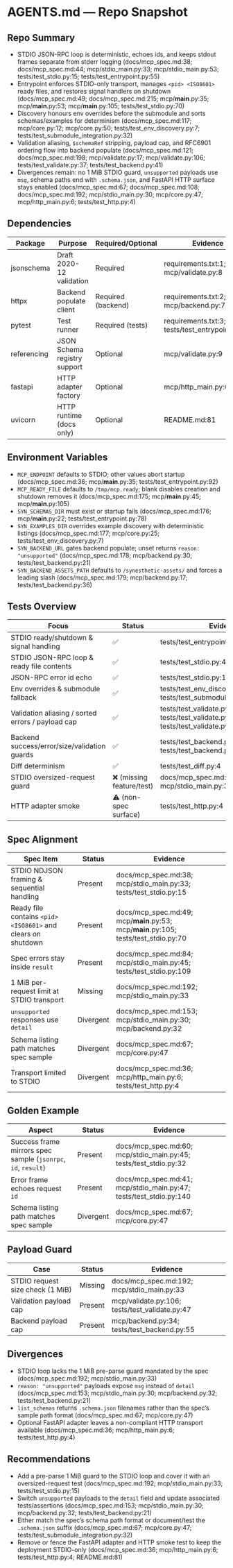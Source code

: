 # AGENTS.md — Repo Snapshot

## Repo Summary
- STDIO JSON-RPC loop is deterministic, echoes ids, and keeps stdout frames separate from stderr logging (docs/mcp_spec.md:38; docs/mcp_spec.md:44; mcp/stdio_main.py:33; mcp/stdio_main.py:53; tests/test_stdio.py:15; tests/test_entrypoint.py:55)
- Entrypoint enforces STDIO-only transport, manages `<pid> <ISO8601>` ready files, and restores signal handlers on shutdown (docs/mcp_spec.md:49; docs/mcp_spec.md:215; mcp/__main__.py:35; mcp/__main__.py:53; mcp/__main__.py:105; tests/test_stdio.py:70)
- Discovery honours env overrides before the submodule and sorts schemas/examples for determinism (docs/mcp_spec.md:117; mcp/core.py:12; mcp/core.py:50; tests/test_env_discovery.py:7; tests/test_submodule_integration.py:32)
- Validation aliasing, `$schemaRef` stripping, payload cap, and RFC6901 ordering flow into backend populate (docs/mcp_spec.md:121; docs/mcp_spec.md:198; mcp/validate.py:17; mcp/validate.py:106; tests/test_validate.py:37; tests/test_backend.py:41)
- Divergences remain: no 1 MiB STDIO guard, `unsupported` payloads use `msg`, schema paths end with `.schema.json`, and FastAPI HTTP surface stays enabled (docs/mcp_spec.md:67; docs/mcp_spec.md:108; docs/mcp_spec.md:192; mcp/stdio_main.py:30; mcp/core.py:47; mcp/http_main.py:6; tests/test_http.py:4)

## Dependencies
| Package | Purpose | Required/Optional | Evidence |
| - | - | - | - |
| jsonschema | Draft 2020-12 validation | Required | requirements.txt:1; mcp/validate.py:8 |
| httpx | Backend populate client | Required (backend) | requirements.txt:2; mcp/backend.py:7 |
| pytest | Test runner | Required (tests) | requirements.txt:3; tests/test_entrypoint.py:31 |
| referencing | JSON Schema registry support | Optional | mcp/validate.py:9 |
| fastapi | HTTP adapter factory | Optional | mcp/http_main.py:6 |
| uvicorn | HTTP runtime (docs only) | Optional | README.md:81 |

## Environment Variables
- `MCP_ENDPOINT` defaults to STDIO; other values abort startup (docs/mcp_spec.md:36; mcp/__main__.py:35; tests/test_entrypoint.py:92)
- `MCP_READY_FILE` defaults to `/tmp/mcp.ready`; blank disables creation and shutdown removes it (docs/mcp_spec.md:175; mcp/__main__.py:45; mcp/__main__.py:105)
- `SYN_SCHEMAS_DIR` must exist or startup fails (docs/mcp_spec.md:176; mcp/__main__.py:22; tests/test_entrypoint.py:78)
- `SYN_EXAMPLES_DIR` overrides example discovery with deterministic listings (docs/mcp_spec.md:177; mcp/core.py:25; tests/test_env_discovery.py:7)
- `SYN_BACKEND_URL` gates backend populate; unset returns `reason: "unsupported"` (docs/mcp_spec.md:178; mcp/backend.py:30; tests/test_backend.py:21)
- `SYN_BACKEND_ASSETS_PATH` defaults to `/synesthetic-assets/` and forces a leading slash (docs/mcp_spec.md:179; mcp/backend.py:17; tests/test_backend.py:36)

## Tests Overview
| Focus | Status | Evidence |
| - | - | - |
| STDIO ready/shutdown & signal handling | ✅ | tests/test_entrypoint.py:31 |
| STDIO JSON-RPC loop & ready file contents | ✅ | tests/test_stdio.py:41 |
| JSON-RPC error id echo | ✅ | tests/test_stdio.py:124 |
| Env overrides & submodule fallback | ✅ | tests/test_env_discovery.py:7; tests/test_submodule_integration.py:23 |
| Validation aliasing / sorted errors / payload cap | ✅ | tests/test_validate.py:22; tests/test_validate.py:37; tests/test_validate.py:47 |
| Backend success/error/size/validation guards | ✅ | tests/test_backend.py:21; tests/test_backend.py:55 |
| Diff determinism | ✅ | tests/test_diff.py:4 |
| STDIO oversized-request guard | ❌ (missing feature/test) | docs/mcp_spec.md:192; mcp/stdio_main.py:33 |
| HTTP adapter smoke | ⚠️ (non-spec surface) | tests/test_http.py:4 |

## Spec Alignment
| Spec Item | Status | Evidence |
| - | - | - |
| STDIO NDJSON framing & sequential handling | Present | docs/mcp_spec.md:38; mcp/stdio_main.py:33; tests/test_stdio.py:15 |
| Ready file contains `<pid> <ISO8601>` and clears on shutdown | Present | docs/mcp_spec.md:49; mcp/__main__.py:53; mcp/__main__.py:105; tests/test_stdio.py:70 |
| Spec errors stay inside `result` | Present | docs/mcp_spec.md:84; mcp/stdio_main.py:45; tests/test_stdio.py:109 |
| 1 MiB per-request limit at STDIO transport | Missing | docs/mcp_spec.md:192; mcp/stdio_main.py:33 |
| `unsupported` responses use `detail` | Divergent | docs/mcp_spec.md:153; mcp/stdio_main.py:30; mcp/backend.py:32 |
| Schema listing path matches spec sample | Divergent | docs/mcp_spec.md:67; mcp/core.py:47 |
| Transport limited to STDIO | Divergent | docs/mcp_spec.md:36; mcp/http_main.py:6; tests/test_http.py:4 |

## Golden Example
| Aspect | Status | Evidence |
| - | - | - |
| Success frame mirrors spec sample (`jsonrpc`, `id`, `result`) | Present | docs/mcp_spec.md:60; mcp/stdio_main.py:45; tests/test_stdio.py:32 |
| Error frame echoes request `id` | Present | docs/mcp_spec.md:41; mcp/stdio_main.py:47; tests/test_stdio.py:140 |
| Schema listing path matches spec sample | Divergent | docs/mcp_spec.md:67; mcp/core.py:47 |

## Payload Guard
| Case | Status | Evidence |
| - | - | - |
| STDIO request size check (1 MiB) | Missing | docs/mcp_spec.md:192; mcp/stdio_main.py:33 |
| Validation payload cap | Present | mcp/validate.py:106; tests/test_validate.py:47 |
| Backend payload cap | Present | mcp/backend.py:34; tests/test_backend.py:55 |

## Divergences
- STDIO loop lacks the 1 MiB pre-parse guard mandated by the spec (docs/mcp_spec.md:192; mcp/stdio_main.py:33)
- `reason: "unsupported"` payloads expose `msg` instead of `detail` (docs/mcp_spec.md:153; mcp/stdio_main.py:30; mcp/backend.py:32; tests/test_backend.py:21)
- `list_schemas` returns `.schema.json` filenames rather than the spec’s sample path format (docs/mcp_spec.md:67; mcp/core.py:47)
- Optional FastAPI adapter leaves a non-compliant HTTP transport available (docs/mcp_spec.md:36; mcp/http_main.py:6; tests/test_http.py:4)

## Recommendations
- Add a pre-parse 1 MiB guard to the STDIO loop and cover it with an oversized-request test (docs/mcp_spec.md:192; mcp/stdio_main.py:33; tests/test_stdio.py:15)
- Switch `unsupported` payloads to the `detail` field and update associated tests/assertions (docs/mcp_spec.md:153; mcp/stdio_main.py:30; mcp/backend.py:32; tests/test_backend.py:21)
- Either match the spec’s schema path format or document/test the `.schema.json` suffix (docs/mcp_spec.md:67; mcp/core.py:47; tests/test_submodule_integration.py:32)
- Remove or fence the FastAPI adapter and HTTP smoke test to keep the deployment STDIO-only (docs/mcp_spec.md:36; mcp/http_main.py:6; tests/test_http.py:4; README.md:81)
